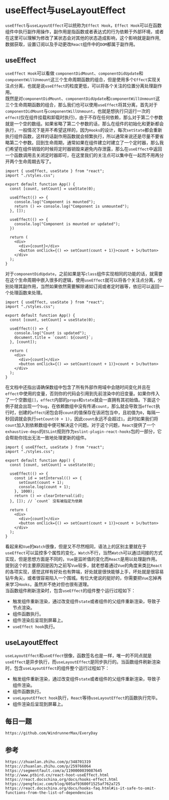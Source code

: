 # useEffect与useLayoutEffect
`useEffect`与`useLayoutEffect`可以统称为`Effect Hook`，`Effect Hook`可以在函数组件中执行副作用操作，副作用是指函数或者表达式的行为依赖于外部环境，或者在这里可以理解为修改了某状态会对其他的状态造成影响，这个影响就是副作用,数据获取，设置订阅以及手动更改`React`组件中的`DOM`都属于副作用。

## useEffect
`useEffect Hook`可以看做 `componentDidMount`、`componentDidUpdate`和`componentWillUnmount`这三个生命周期函数的组合，但是使用多个`Effect`实现关注点分离，也就是说`useEffect`的粒度更低，可以将各个关注的位置分离处理副作用。  
既然是对`componentDidMount`、`componentDidUpdate`和`componentWillUnmount`这三个生命周期函数的组合，那么我们也可以使用`useEffect`将其分离，首先对于`componentDidMount`与`componentWillUnmount`，也就是想执行只运行一次的 `effect`(仅在组件挂载和卸载时执行)，由于不存在任何依赖，那么对于第二个参数就是一个空的数组。如果省略了第二个参数的话，那么在组件的初始化和更新都会执行，一般情况下是并不希望这样的，因为`Hooks`的设计，每次`setState`都会重新执行组件函数，这样的话副作用函数就会频繁执行，所以通常来说还是尽量不要省略第二个参数。回到生命周期，通常如果在组件建立时建立了一个定时器，那么我们希望在组件销毁的时候将定时器销毁来避免内存泄露，那么在`useEffect`中返回一个函数调用去关闭定时器即可，在这里我们的关注点可以集中在一起而不用再分开两个生命周期去写了。

```
import { useEffect, useState } from "react";
import "./styles.css";

export default function App() {
  const [count, setCount] = useState(0);

  useEffect(() => {
    console.log("Component is mounted");
    return () => console.log("Component is unmounted");
  }, []);

  useEffect(() => {
    console.log("Component is mounted or updated");
  })

  return (
    <div>
      <div>{count}</div>
      <button onClick={() => setCount(count + 1)}>count + 1</button>
    </div>
  );
}
```

对于`componentDidUpdate`，之前如果是写`class`组件实现相同的功能的话，就需要在这个生命周期中嵌入很多的逻辑，使用`useEffect`就可以将各个关注点分离，分别处理其副作用，当然如果依然需要解除诸如订阅或者定时器等，依旧可以返回一个处理函数来处理。

```
import { useEffect, useState } from "react";
import "./styles.css";

export default function App() {
  const [count, setCount] = useState(0);

  useEffect(() => {
    console.log("Count is updated");
    document.title = `count: ${count}`;
  }, [count]);

  return (
    <div>
      <div>{count}</div>
      <button onClick={() => setCount(count + 1)}>count + 1</button>
    </div>
  );
}
```

在文档中还指出请确保数组中包含了所有外部作用域中会随时间变化并且在`effect`中使用的变量，否则你的代码会引用到先前渲染中的旧变量。如果你传入了一个空数组`[]`，`effect`内部的`props`和`state`就会一直拥有其初始值。下面这个例子就会出现一个`bug`，在依赖数组中没有传递`count`，那么就会导致当`effect`执行时，创建的`effect`闭包会将`count`的值保存在该闭包当中，且初值为`0`，每隔一秒回调就会执行`setCount(0 + 1)`，因此`count`永远不会超过`1`，此时如果我们将`count`加入到依赖数组中便可解决这个问题。对于这个问题，`React`提供了一个`exhaustive-deps`的`ESLint`规则作为`eslint-plugin-react-hooks`包的一部分，它会帮助你找出无法一致地处理更新的组件。

```
import { useEffect, useState } from "react";
import "./styles.css";

export default function App() {
  const [count, setCount] = useState(0);

  useEffect(() => {
    const id = setInterval(() => {
      setCount(count + 1);
      console.log(count + 1);
    }, 1000);
    return () => clearInterval(id);
  }, []); // `count` 没有被指定为依赖

  return (
    <div>
      <div>{count}</div>
      <button onClick={() => setCount(count + 1)}>count + 1</button>
    </div>
  );
}
```

看起来和`Vue`的`Watch`很像，但是又不尽然相同，语法上的区别主要就在于`useEffect`可以监控多个属性的变化，`Watch`不行，当然`Watch`可以通过间接的方式实现，但是思想方面是不同的，`Vue`是监听值的变化而`React`是用以处理副作用。提到这个的主要原因是因为之前写`Vue`较多，就老想着通过`Vue`的角度来类比`React`的各项实现，感觉这样有好处也有弊端，好处就是很快能够上手，坏处就是很容易钻牛角尖，或者很容易陷入一个围城。有位大佬说的挺好的，你需要把`Vue`忘掉再来学习`Hooks`，虽然并不绝对但也很有道理。  
当函数组件刷新渲染时，包含`useEffect`的组件整个运行过程如下：
* 触发组件重新渲染，通过改变组件`state`或者组件的父组件重新渲染，导致子节点渲染。
* 组件函数执行。
* 组件渲染后呈现到屏幕上。
* `useEffect hook`执行。

## useLayoutEffect
`useLayoutEffect`和`useEffect`很像，函数签名也是一样，唯一的不同点就是`useEffect`是异步执行，而`useLayoutEffect`是同步执行的。当函数组件刷新渲染时，包含`useLayoutEffect`的组件整个运行过程如下：
* 触发组件重新渲染，通过改变组件`state`或者组件的父组件重新渲染，导致子组件渲染。
* 组件函数执行。
* `useLayoutEffect hook`执行，`React`等待`useLayoutEffect`的函数执行完毕。
* 组件渲染后呈现到屏幕上。


## 每日一题

```
https://github.com/WindrunnerMax/EveryDay
```

## 参考

```
https://zhuanlan.zhihu.com/p/348701319
https://zhuanlan.zhihu.com/p/259766064
https://segmentfault.com/a/1190000039087645
http://www.ptbird.cn/react-hoot-useEffect.html
https://react.docschina.org/docs/hooks-effect.html
https://pengfeixc.com/blog/605af93600f1525af762a725
https://react.docschina.org/docs/hooks-faq.html#is-it-safe-to-omit-functions-from-the-list-of-dependencies
```
